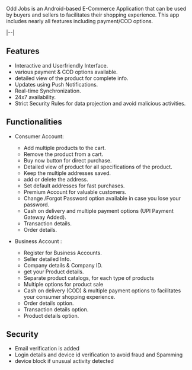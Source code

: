Odd Jobs is an Android-based E-Commerce Application that can be used by buyers and sellers to facilitates their shopping experience. This app includes nearly all features including payment/COD options.

|--|

## Features
- Interactive and Userfriendly Interface.
- various payment & COD options available.
- detailed view of the product for complete info.
- Updates using Push Notifications.
- Real-time Synchronization.
- 24x7 availability.
- Strict Security Rules for data projection and avoid malicious activities.

## Functionalities
* Consumer Account:

    - Add multiple products to the cart.
    - Remove the product from a cart.
    - Buy now button for direct purchase.
    - Detailed view of product for all specifications of the product.
    - Keep the multiple addresses saved.
    - add or delete the address.
    - Set default addresses for fast purchases.
    - Premium Account for valuable customers.
    - Change /Forgot Password option available in case you lose your password.
    - Cash on delivery and multiple payment options (UPI Payment Gateway Added).
    - Transaction details.
    - Order details.

* Business Account :

    - Register for Business Accounts.
    - Seller detailed Info.
    - Company details & Company ID.
    - get your Product details.
    - Separate product catalogs, for each type of products
    - Multiple options for product sale
    - Cash on delivery (COD) & multiple payment options to facilitates your consumer shopping experience.
    - Order details option.
    - Transaction details option.
    - Product details option.


## Security
- Email verification is added
- Login details and device id verification to avoid fraud and Spamming
- device block if unusual activity detected